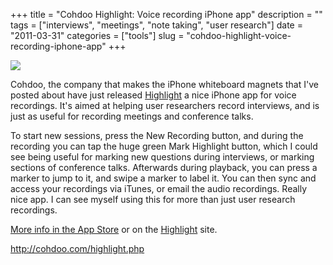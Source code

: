 +++
title = "Cohdoo Highlight: Voice recording iPhone app"
description = ""
tags = ["interviews", "meetings", "note taking", "user research"]
date = "2011-03-31"
categories = ["tools"]
slug = "cohdoo-highlight-voice-recording-iphone-app"
+++


<div class="tool-screenshot mb1"><a href="http://cohdoo.com/highlight.php"><img id="bluga-thumbnail-2677" class="bluga-thumbnail custom" src="//konigi.com/media/bluga/
wt522fad14ed298_custom.jpg"/></a></div><p>Cohdoo, the company that makes the iPhone whiteboard magnets that I've posted about have just released <a href="http://cohdoo.com/highlight.php">Highlight</a> a nice iPhone app for voice recordings. It's aimed at helping user researchers record interviews, and is just as useful for recording meetings and conference talks.</p>

<p>To start new sessions, press the New Recording button, and during the recording you can tap the huge green Mark Highlight button, which I could see being useful for marking new questions during interviews, or marking sections of conference talks. Afterwards during playback, you can press a marker to jump to it, and swipe a marker to label it. You can then sync and access your recordings via iTunes, or email the audio recordings.  Really nice app. I can see myself using this for more than just user research recordings.</p>

<p><a href="http://itunes.apple.com/us/app/cohdoo-highlight/id422247746?mt=8&amp;ls=1">More info in the App Store</a> or on the <a href="http://cohdoo.com/highlight.php">Highlight</a> site.</p>

  
<p><a href="http://cohdoo.com/highlight.php">http://cohdoo.com/highlight.php</a></p>
      
